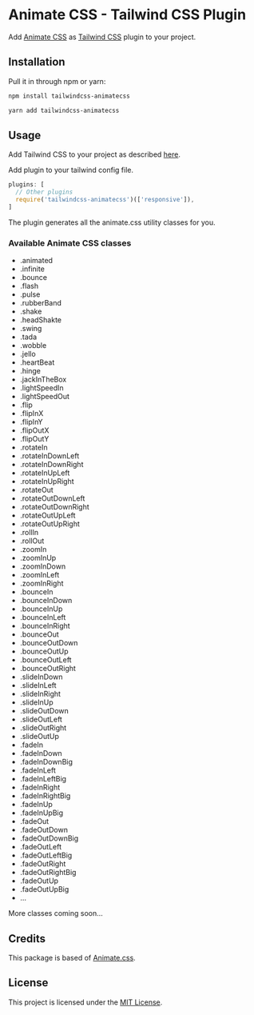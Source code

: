 # Animate CSS - Tailwind CSS Plugin
Add [Animate CSS](https://github.com/daneden/animate.css) as [Tailwind CSS](https://github.com/tailwindcss/tailwindcss) plugin to your project.


## Installation

Pull it in through npm or yarn:

```bash
npm install tailwindcss-animatecss
```

```bash
yarn add tailwindcss-animatecss
```

## Usage

Add Tailwind CSS to your project as described [here](https://tailwindcss.com/docs/installation).

Add plugin to your tailwind config file.

```js
plugins: [
  // Other plugins
  require('tailwindcss-animatecss')(['responsive']),
]
```

The plugin generates all the animate.css utility classes for you.

### Available Animate CSS classes
* .animated
* .infinite
* .bounce
* .flash
* .pulse
* .rubberBand
* .shake
* .headShakte
* .swing
* .tada
* .wobble
* .jello
* .heartBeat
* .hinge
* .jackInTheBox
* .lightSpeedIn
* .lightSpeedOut
* .flip
* .flipInX
* .flipInY
* .flipOutX
* .flipOutY
* .rotateIn
* .rotateInDownLeft
* .rotateInDownRight
* .rotateInUpLeft
* .rotateInUpRight
* .rotateOut
* .rotateOutDownLeft
* .rotateOutDownRight
* .rotateOutUpLeft
* .rotateOutUpRight
* .rollIn
* .rollOut
* .zoomIn
* .zoomInUp
* .zoomInDown
* .zoomInLeft
* .zoomInRight
* .bounceIn
* .bounceInDown
* .bounceInUp
* .bounceInLeft
* .bounceInRight
* .bounceOut
* .bounceOutDown
* .bounceOutUp
* .bounceOutLeft
* .bounceOutRight
* .slideInDown
*	.slideInLeft
* .slideInRight
* .slideInUp
* .slideOutDown
* .slideOutLeft
* .slideOutRight
* .slideOutUp
* .fadeIn
* .fadeInDown
* .fadeInDownBig
* .fadeInLeft
* .fadeInLeftBig
* .fadeInRight
* .fadeInRightBig
* .fadeInUp
* .fadeInUpBig
* .fadeOut
* .fadeOutDown
* .fadeOutDownBig
* .fadeOutLeft
* .fadeOutLeftBig
* .fadeOutRight
* .fadeOutRightBig
* .fadeOutUp
* .fadeOutUpBig
* …

More classes coming soon…

## Credits

This package is based of [Animate.css](https://github.com/daneden/animate.css).

## License

This project is licensed under the [MIT License](https://opensource.org/licenses/MIT).
